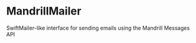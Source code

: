 MandrillMailer
==============

SwiftMailer-like interface for sending emails using the Mandrill Messages API

